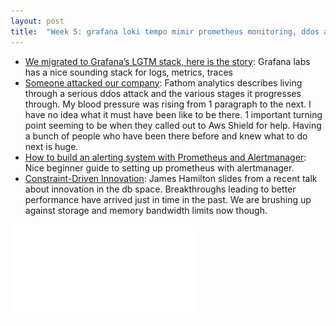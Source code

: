 ```yaml
---
layout: post
title:  "Week 5: grafana loki tempo mimir prometheus monitoring, ddos aws, alertmanager"
---
```


* [We migrated to Grafana’s LGTM stack, here is the story](https://blog.valensas.com/we-migrated-to-grafanas-lgtm-stack-here-is-the-story-a8190d3a5a3a): Grafana labs has a nice sounding stack for logs, metrics, traces
* [Someone attacked our company](https://usefathom.com/blog/ddos-attack): Fathom analytics describes living through a serious ddos attack and the various stages it progresses through. My blood pressure was rising from 1 paragraph to the next. I have no idea what it must have been like to be there. 1 important turning point seeming to be when they called out to Aws Shield for help. Having a bunch of people who have been there before and knew what to do next is huge.
* [How to build an alerting system with Prometheus and Alertmanager](https://blog.devops.dev/how-to-build-an-alerting-system-with-prometheus-and-alertmanager-cd75a28c2b74): Nice beginner guide to setting up prometheus with alertmanager.
* [Constraint-Driven Innovation](https://mvdirona.com/jrh/talksandpapers/JamesHamiltonCIDR2024.pdf?ck_subscriber_id=512830353): James Hamilton slides from a recent talk about innovation in the db space. Breakthroughs leading to better performance have arrived just in time in the past. We are brushing up against storage and memory bandwidth limits now though.

![Slides](/assets/2024/JamesHamiltonCIDR2024.pdf)

